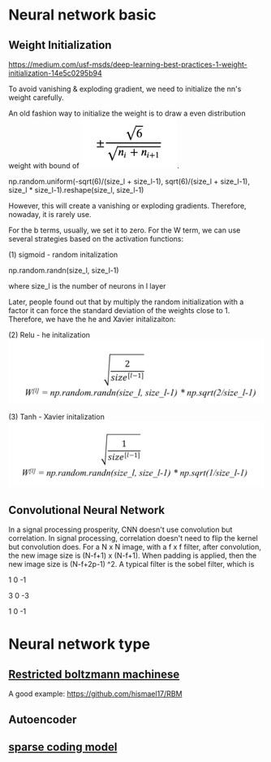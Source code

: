# Neural network basic
## Weight Initialization
https://medium.com/usf-msds/deep-learning-best-practices-1-weight-initialization-14e5c0295b94

To avoid vanishing & exploding gradient, we need to initialize the nn's weight carefully. 

An old fashion way to initialize the weight is to draw a even distribution weight with bound of <img src = images/bound.png height = 100>. 

np.random.uniform(-sqrt(6)/(size_l + size_l-1), sqrt(6)/(size_l + size_l-1), size_l * size_l-1).reshape(size_l, size_l-1)

However, this will create a vanishing or exploding gradients. Therefore, nowaday, it is rarely use. 

For the b terms, usually, we set it to zero. For the W term, we can use several strategies based on the activation functions:

(1) sigmoid - random initalization

np.random.randn(size_l, size_l-1)

where size_l is the number of neurons in l layer

Later, people found out that by multiply the random initialization with a factor it can force the standard deviation of the weights close to 1. Therefore, we have the he and Xavier initalizaiton:

(2) Relu - he initalization
<img src = images/he.png>

(3) Tanh - Xavier initalization
<img src = images/Xavier.png>

## Convolutional Neural Network

In a signal processing prosperity, CNN doesn't use convolution but correlation. In signal processing, correlation doesn't need to flip the kernel but convolution does. For a N x N image, with a f x f filter, after convolution, the new image size is (N-f+1) x (N-f+1). When padding is applied, then the new image size is (N-f+2p-1) ^2. A typical filter is the sobel filter, which is 

1 0 -1

3 0 -3

1 0 -1



# Neural network type
## [Restricted boltzmann machinese](http://deeplearning.net/tutorial/rbm.html)
A good example: https://github.com/hismael17/RBM

## Autoencoder
## [sparse coding model](https://blog.metaflow.fr/sparse-coding-a-simple-exploration-152a3c900a7c)



